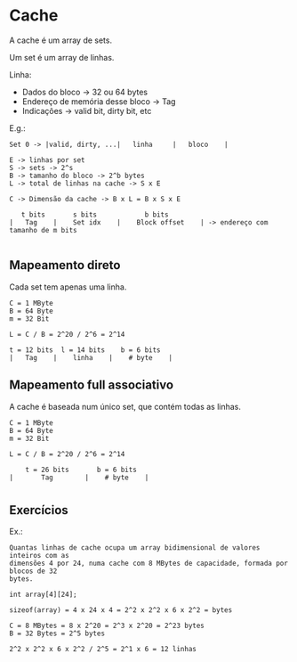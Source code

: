 # Cache

A cache é um array de sets.

Um set é um array de linhas.

Linha:
* Dados do bloco -> 32 ou 64 bytes
* Endereço de memória desse bloco -> Tag
* Indicações -> valid bit, dirty bit, etc

E.g.:
```
Set 0 -> |valid, dirty, ...|   linha     |   bloco    |

E -> linhas por set
S -> sets -> 2^s
B -> tamanho do bloco -> 2^b bytes
L -> total de linhas na cache -> S x E

C -> Dimensão da cache -> B x L = B x S x E

   t bits       s bits            b bits
|   Tag    |    Set idx    |    Block offset    | -> endereço com tamanho de m bits
                         
```

## Mapeamento direto

Cada set tem apenas uma linha.

```
C = 1 MByte
B = 64 Byte
m = 32 Bit

L = C / B = 2^20 / 2^6 = 2^14

t = 12 bits  l = 14 bits    b = 6 bits
|   Tag    |    linha    |    # byte    |
```

## Mapeamento full associativo

A cache é baseada num único set, que contém todas as linhas.

```
C = 1 MByte
B = 64 Byte
m = 32 Bit

L = C / B = 2^20 / 2^6 = 2^14

    t = 26 bits       b = 6 bits
|       Tag        |    # byte    |
```

#

## Exercícios

Ex.:
```
Quantas linhas de cache ocupa um array bidimensional de valores inteiros com as 
dimensões 4 por 24, numa cache com 8 MBytes de capacidade, formada por blocos de 32 
bytes.
```

```
int array[4][24];

sizeof(array) = 4 x 24 x 4 = 2^2 x 2^2 x 6 x 2^2 = bytes

C = 8 MBytes = 8 x 2^20 = 2^3 x 2^20 = 2^23 bytes
B = 32 Bytes = 2^5 bytes

2^2 x 2^2 x 6 x 2^2 / 2^5 = 2^1 x 6 = 12 linhas
```